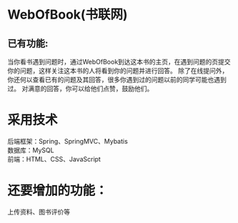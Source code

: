 # WebOfBook(书联网)
## 已有功能:
当你看书遇到问题时，通过WebOfBook到达这本书的主页，在遇到问题的页提交你的问题，这样关注这本书的人将看到你的问题并进行回答。
除了在线提问外，你还何以查看已有的问题及其回答，很多你遇到过的问题以前的同学可能也遇到过。
对满意的回答，你可以给他们点赞，鼓励他们。
# 采用技术
后端框架：Spring、SpringMVC、Mybatis<br>
数据库：MySQL<br>
前端：HTML、CSS、JavaScript<br>
# 还要增加的功能：
上传资料、图书评价等
